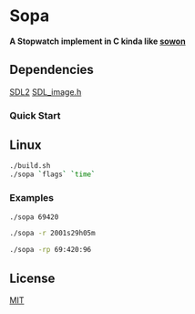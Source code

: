 # Sopa
**A Stopwatch implement in C kinda like [sowon](https://github.com/tsoding/sowon)**

## Dependencies
[SDL2](https://www.libsdl.org/)
[SDL_image.h](https://www.libsdl.org/projects/SDL_image/)

### Quick Start
## Linux
```bash
./build.sh
./sopa `flags` `time`
```
### Examples
```bash
./sopa 69420
```
```bash
./sopa -r 2001s29h05m
```
```bash
./sopa -rp 69:420:96
```

## License
[MIT](./LICENSE)
